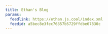 ```yaml
---
title: Ethan's Blog
params:
  feedlink: https://ethan.js.cool/index.xml
  feedid: a5bec8e3fec76357b5729ffdbe67830c
---
```

